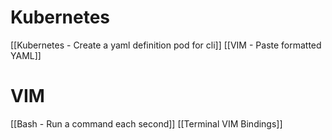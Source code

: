 # Kubernetes
[[Kubernetes - Create a yaml definition pod for cli]]
[[VIM - Paste formatted YAML]]

# VIM
[[Bash - Run a command each second]]
[[Terminal VIM Bindings]]